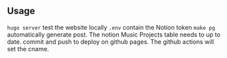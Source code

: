 ## Usage
`hugo server` test the website locally
`.env` contain the Notion token
`make pg` automatically generate post. The notion Music Projects table needs to up to date.
commit and push to deploy on github pages. The github actions will set the cname.